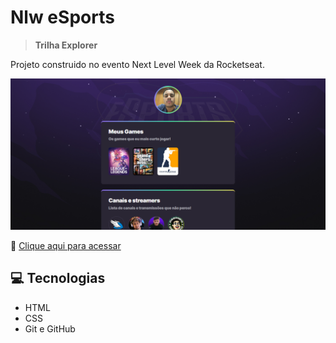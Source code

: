 #   <b>Nlw eSports </b>


> <b>Trilha Explorer </b>

Projeto construido no evento Next Level Week da Rocketseat.

![preview](./.github/preview.png)


🔗 [Clique aqui para acessar](https://lucascajaseira.github.io/Projeto-01/)




## <b> 💻 Tecnologias  </b>

- HTML
- CSS
- Git e GitHub
